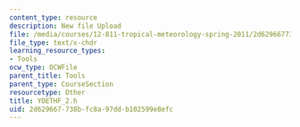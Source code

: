 ```yaml
---
content_type: resource
description: New file Upload
file: /media/courses/12-811-tropical-meteorology-spring-2011/2d629667738bfc8a97ddb102599e8efc_YOETHF_2.h
file_type: text/x-chdr
learning_resource_types:
- Tools
ocw_type: OCWFile
parent_title: Tools
parent_type: CourseSection
resourcetype: Other
title: YOETHF_2.h
uid: 2d629667-738b-fc8a-97dd-b102599e8efc
---
```


